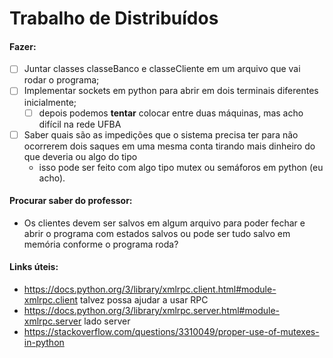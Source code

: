 # Trabalho de Distribuídos

#### Fazer:
- [ ] Juntar classes classeBanco e classeCliente em um arquivo que vai rodar o programa;
- [ ] Implementar sockets em python para abrir em dois terminais diferentes inicialmente;
    - [ ] depois podemos **tentar** colocar entre duas máquinas, mas acho difícil na rede UFBA
- [ ] Saber quais são as impedições que o sistema precisa ter para não ocorrerem dois saques em uma mesma conta tirando mais dinheiro do que deveria ou algo do tipo
    * isso pode ser feito com algo tipo mutex ou semáforos em python (eu acho). 



#### Procurar saber do professor:
* Os clientes devem ser salvos em algum arquivo para poder fechar e abrir o programa com estados salvos ou pode ser tudo salvo em memória conforme o programa roda?

#### Links úteis:

* https://docs.python.org/3/library/xmlrpc.client.html#module-xmlrpc.client talvez possa ajudar a usar RPC
* https://docs.python.org/3/library/xmlrpc.server.html#module-xmlrpc.server lado server
* https://stackoverflow.com/questions/3310049/proper-use-of-mutexes-in-python